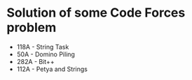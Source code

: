 <h1>Solution of some Code Forces problem</h1>
<ul>
	<li>118A - String Task</li>
	<li>50A - Domino Piling</li>
	<li>282A - Bit++</li>
	<li>112A - Petya and Strings</li>
</ul>